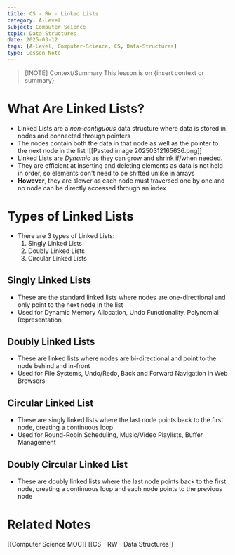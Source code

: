 ```yaml
---
title: CS - RW - Linked Lists
category: A-Level
subject: Computer Science
topic: Data Structures
date: 2025-03-12
tags: [A-Level, Computer-Science, CS, Data-Structures]
type: Lesson Note
---
```


> [!NOTE] Context/Summary
> This lesson is on {insert context or summary}
# What Are Linked Lists?
- Linked Lists are a *non-contiguous* data structure where data is stored in nodes and connected through pointers
- The nodes contain both the data in that node as well as the pointer to the next node in the list ![[Pasted image 20250312165636.png]]
- Linked Lists are *Dynamic* as they can grow and shrink if/when needed.
- They are efficient at inserting and deleting elements as data is not held in order, so elements don't need to be shifted unlike in arrays
- **However**, they are slower as each node must traversed one by one and no node can be directly accessed through an index
# Types of Linked Lists
- There are 3 types of Linked Lists:
	1. Singly Linked Lists
	2. Doubly Linked Lists
	3. Circular Linked Lists
## Singly Linked Lists
- These are the standard linked lists where nodes are one-directional and only point to the next node in the list
- Used for Dynamic Memory Allocation, Undo Functionality, Polynomial Representation
## Doubly Linked Lists
- These are linked lists where nodes are bi-directional and point to the node behind and in-front
- Used for File Systems, Undo/Redo, Back and Forward Navigation in Web Browsers
## Circular Linked List
- These are singly linked lists where the last node points back to the first node, creating a continuous loop
- Used for Round-Robin Scheduling, Music/Video Playlists, Buffer Management
## Doubly Circular Linked List
- These are doubly linked lists where the last node points back to the first node, creating a continuous loop and each node points to the previous node
# Related Notes
[[Computer Science MOC]]
[[CS - RW - Data Structures]]